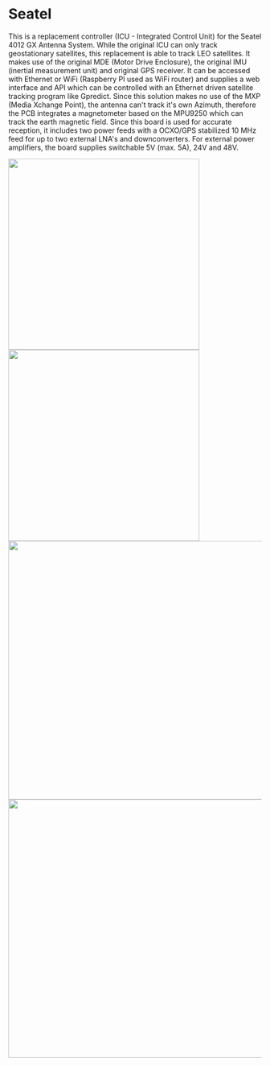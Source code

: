 # Seatel

This is a replacement controller (ICU - Integrated Control Unit) for the Seatel 4012 GX Antenna System. While the original ICU
can only track geostationary satellites, this replacement is able to track LEO satellites. It makes use of the original MDE (Motor
Drive Enclosure), the original IMU (inertial measurement unit) and original GPS receiver. It can be accessed with Ethernet or
WiFi (Raspberry PI used as WiFi router) and supplies a web interface and API which can be controlled with an Ethernet driven
satellite tracking program like Gpredict. Since this solution makes no use of the MXP (Media Xchange Point), the antenna can't
track it's own Azimuth, therefore the PCB integrates a magnetometer based on the MPU9250 which can track the earth magnetic field.
Since this board is used for accurate reception, it includes two power feeds with a OCXO/GPS stabilized 10 MHz feed for up to
two external LNA's and downconverters. For external power amplifiers, the board supplies switchable 5V (max. 5A), 24V and 48V.

<img src="https://github.com/DL7AD/seatel/assets/5694705/ab7390b9-cf2e-429b-9e39-52ff04ff3381" height="380" />
<img src="https://github.com/DL7AD/seatel/assets/5694705/78faea67-9972-4dff-94eb-4ea224f8aa96" height="380" />
<img src="https://github.com/DL7AD/seatel/assets/5694705/d21adcf0-5716-4258-be62-a6ccae9e2e50" height="514" />
<img src="https://github.com/DL7AD/seatel/assets/5694705/713eced3-8377-4180-8499-a58c5dcd020d" height="514" />
